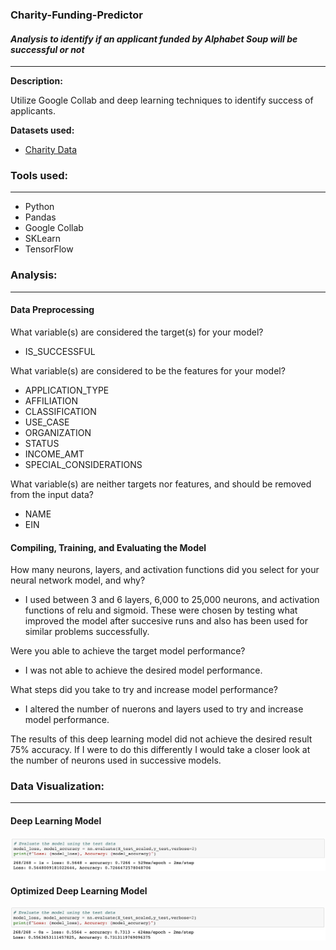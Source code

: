 ### Charity-Funding-Predictor
#### <i> Analysis to identify if an applicant funded by Alphabet Soup will be successful or not</i>

----------------------

**Description:**

Utilize Google Collab and deep learning techniques to identify success of applicants.

<b>Datasets used:</b>

* [Charity Data](Resources/charity_data.csv)

### Tools used:
----------------------

  - Python
  - Pandas
  - Google Collab
  - SKLearn
  - TensorFlow

### Analysis:
----------------------

#### Data Preprocessing
What variable(s) are considered the target(s) for your model?
* IS_SUCCESSFUL
  
What variable(s) are considered to be the features for your model?
* APPLICATION_TYPE
* AFFILIATION
* CLASSIFICATION
* USE_CASE
* ORGANIZATION
* STATUS
* INCOME_AMT
* SPECIAL_CONSIDERATIONS

What variable(s) are neither targets nor features, and should be removed from the input data?
* NAME
* EIN

#### Compiling, Training, and Evaluating the Model

How many neurons, layers, and activation functions did you select for your neural network model, and why?
* I used between 3 and 6 layers, 6,000 to 25,000 neurons, and activation functions of relu and sigmoid. These were chosen by testing what improved the model after succesive runs and also has been used for similar problems successfully.

Were you able to achieve the target model performance?
* I was not able to achieve the desired model performance.

What steps did you take to try and increase model performance?
* I altered the number of nuerons and layers used to try and increase model performance.

The results of this deep learning model did not achieve the desired result 75% accuracy. If I were to do this differently I would take a closer look at the number of neurons used in successive models.
  
###  Data Visualization:
----------------------

#### Deep Learning Model
![Deep_Learning](Analysis/deep_optimization.png)

#### Optimized Deep Learning Model
![Deep_Learning_Optimization](Analysis/deep.png)
